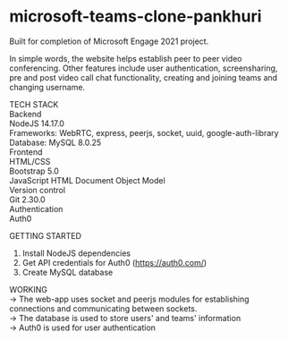 # microsoft-teams-clone-pankhuri

Built for completion of Microsoft Engage 2021 project.  

In simple words, the website helps establish peer to peer video conferencing. Other features include user authentication, screensharing, pre and post video call chat functionality, creating and joining teams and changing username.  

TECH STACK     
Backend     
  NodeJS 14.17.0      
  Frameworks: WebRTC, express, peerjs, socket, uuid, google-auth-library      
  Database: MySQL 8.0.25  
Frontend      
  HTML/CSS  
  Bootstrap 5.0  
  JavaScript HTML Document Object Model  
Version control     
  Git 2.30.0  
Authentication      
  Auth0

GETTING STARTED  
1. Install NodeJS dependencies  
2. Get API credentials for Auth0 (https://auth0.com/)  
3. Create MySQL database 

WORKING  
-> The web-app uses socket and peerjs modules for establishing connections and communicating between sockets.  
-> The database is used to store users' and teams' information  
-> Auth0 is used for user authentication  
